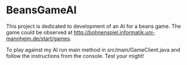 # BeansGameAI

This project is dedicated to development of an AI for a beans game.
The game could be observed at http://bohnenspiel.informatik.uni-mannheim.de/start/games.

To play against my AI run main method in src/main/GameClient.java and follow the instructions from the console.
Test your might!
